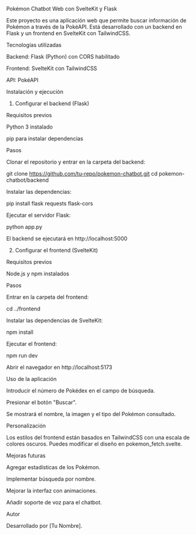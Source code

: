 Pokémon Chatbot Web con SvelteKit y Flask

Este proyecto es una aplicación web que permite buscar información de Pokémon a través de la PokéAPI. Está desarrollado con un backend en Flask y un frontend en SvelteKit con TailwindCSS.

Tecnologías utilizadas

Backend: Flask (Python) con CORS habilitado

Frontend: SvelteKit con TailwindCSS

API: PokéAPI

Instalación y ejecución

1. Configurar el backend (Flask)

Requisitos previos

Python 3 instalado

pip para instalar dependencias

Pasos

Clonar el repositorio y entrar en la carpeta del backend:

git clone https://github.com/tu-repo/pokemon-chatbot.git
cd pokemon-chatbot/backend

Instalar las dependencias:

pip install flask requests flask-cors

Ejecutar el servidor Flask:

python app.py

El backend se ejecutará en http://localhost:5000

2. Configurar el frontend (SvelteKit)

Requisitos previos

Node.js y npm instalados

Pasos

Entrar en la carpeta del frontend:

cd ../frontend

Instalar las dependencias de SvelteKit:

npm install

Ejecutar el frontend:

npm run dev

Abrir el navegador en http://localhost:5173

Uso de la aplicación

Introducir el número de Pokédex en el campo de búsqueda.

Presionar el botón "Buscar".

Se mostrará el nombre, la imagen y el tipo del Pokémon consultado.

Personalización

Los estilos del frontend están basados en TailwindCSS con una escala de colores oscuros. Puedes modificar el diseño en pokemon_fetch.svelte.

Mejoras futuras

Agregar estadísticas de los Pokémon.

Implementar búsqueda por nombre.

Mejorar la interfaz con animaciones.

Añadir soporte de voz para el chatbot.

Autor

Desarrollado por [Tu Nombre].